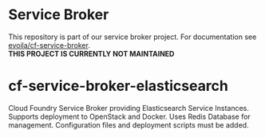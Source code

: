# Service Broker
This repository is part of our service broker project. For documentation see [evoila/cf-service-broker](https://github.com/evoila/cf-service-broker).  
__THIS PROJECT IS CURRENTLY NOT MAINTAINED__

# cf-service-broker-elasticsearch
Cloud Foundry Service Broker providing Elasticsearch Service Instances. Supports deployment to OpenStack and Docker. Uses Redis Database for management. Configuration files and deployment scripts must be added. 
